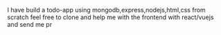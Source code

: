 I have build a todo-app using mongodb,express,nodejs,html,css from scratch
feel free to clone and help me with the frontend with react/vuejs and send me pr

